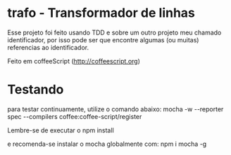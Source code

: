 trafo - Transformador de linhas
=====================================

Esse projeto foi feito usando TDD e sobre um outro projeto meu chamado identificador, por isso pode ser que encontre algumas (ou muitas) referencias ao identificador.

Feito em coffeeScript (http://coffeescript.org)

# Testando

para testar continuamente, utilize o comando abaixo:
mocha -w --reporter spec --compilers coffee:coffee-script/register

Lembre-se de executar o 
  npm install

e recomenda-se instalar o mocha globalmente com:
  npm i mocha -g
